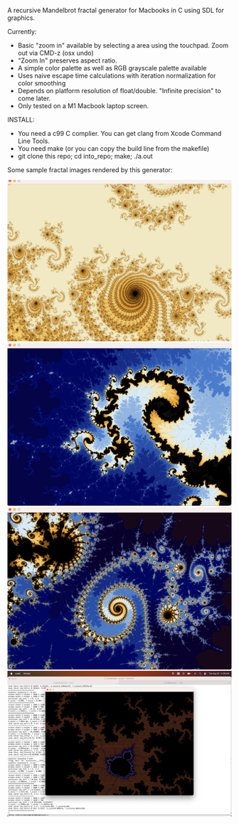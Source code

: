 A recursive Mandelbrot fractal generator for Macbooks in C using SDL for graphics. 

Currently:
* Basic "zoom in" available by selecting a area using the touchpad. Zoom out via CMD-z (osx undo)
* "Zoom In" preserves aspect ratio.
* A simple color palette as well as RGB grayscale palette available
* Uses naive escape time calculations with iteration normalization for color smoothing
* Depends on platform resolution of float/double. "Infinite precision" to come later.
* Only tested on a M1 Macbook laptop screen.

INSTALL:
* You need a c99 C complier. You can get clang from Xcode Command Line Tools.
* You need make (or you can copy the build line from the makefile)
* git clone this repo; cd into_repo; make; ./a.out

Some sample fractal images rendered by this generator:

![plot](./sample/image1.png)
![plot](./sample/image2.png)
![plot](./sample/image3.png)
![plot](./sample/image4.png)
